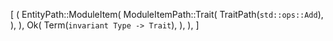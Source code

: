 [
    (
        EntityPath::ModuleItem(
            ModuleItemPath::Trait(
                TraitPath(`std::ops::Add`),
            ),
        ),
        Ok(
            Term(`invariant Type -> Trait`),
        ),
    ),
]